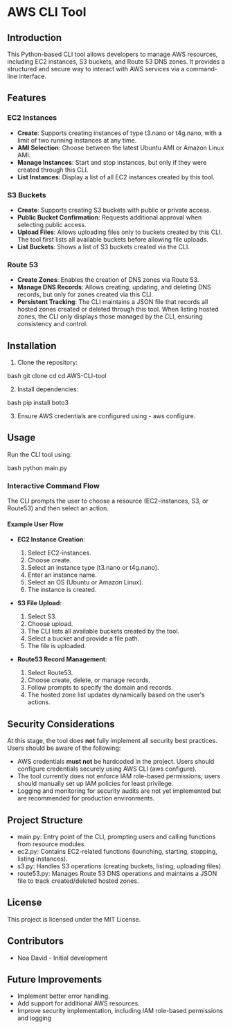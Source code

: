 # AWS CLI Tool

## Introduction

This Python-based CLI tool allows developers to manage AWS resources, including EC2 instances, S3 buckets, and Route 53 DNS zones. It provides a structured and secure way to interact with AWS services via a command-line interface.

## Features

### EC2 Instances

- **Create**: Supports creating instances of type t3.nano or t4g.nano, with a limit of two running instances at any time.
- **AMI Selection**: Choose between the latest Ubuntu AMI or Amazon Linux AMI.
- **Manage Instances**: Start and stop instances, but only if they were created through this CLI.
- **List Instances**: Display a list of all EC2 instances created by this tool.

### S3 Buckets

- **Create**: Supports creating S3 buckets with public or private access.
- **Public Bucket Confirmation**: Requests additional approval when selecting public access.
- **Upload Files**: Allows uploading files only to buckets created by this CLI. The tool first lists all available buckets before allowing file uploads.
- **List Buckets**: Shows a list of S3 buckets created via the CLI.

### Route 53

- **Create Zones**: Enables the creation of DNS zones via Route 53.
- **Manage DNS Records**: Allows creating, updating, and deleting DNS records, but only for zones created via this CLI.
- **Persistent Tracking**: The CLI maintains a JSON file that records all hosted zones created or deleted through this tool. When listing hosted zones, the CLI only displays those managed by the CLI, ensuring consistency and control.

## Installation

1. Clone the repository:
   
bash
   git clone <repository-url>
   cd cd AWS-CLI-tool

2. Install dependencies:
   
bash
   pip install boto3

3. Ensure AWS credentials are configured using - aws configure.

## Usage

Run the CLI tool using:

bash
python main.py


### Interactive Command Flow

The CLI prompts the user to choose a resource (EC2-instances, S3, or Route53) and then select an action.

#### Example User Flow

- **EC2 Instance Creation**:

  1. Select EC2-instances.
  2. Choose create.
  3. Select an instance type (t3.nano or t4g.nano).
  4. Enter an instance name.
  5. Select an OS (Ubuntu or Amazon Linux).
  6. The instance is created.

- **S3 File Upload**:

  1. Select S3.
  2. Choose upload.
  3. The CLI lists all available buckets created by the tool.
  4. Select a bucket and provide a file path.
  5. The file is uploaded.

- **Route53 Record Management**:

  1. Select Route53.
  2. Choose create, delete, or manage records.
  3. Follow prompts to specify the domain and records.
  4. The hosted zone list updates dynamically based on the user's actions.

## Security Considerations

At this stage, the tool does **not** fully implement all security best practices. Users should be aware of the following:

- AWS credentials **must not** be hardcoded in the project. Users should configure credentials securely using AWS CLI (aws configure).
- The tool currently does not enforce IAM role-based permissions; users should manually set up IAM policies for least privilege.
- Logging and monitoring for security audits are not yet implemented but are recommended for production environments.

## Project Structure

- main.py: Entry point of the CLI, prompting users and calling functions from resource modules.
- ec2.py: Contains EC2-related functions (launching, starting, stopping, listing instances).
- s3.py: Handles S3 operations (creating buckets, listing, uploading files).
- route53.py: Manages Route 53 DNS operations and maintains a JSON file to track created/deleted hosted zones.

## License

This project is licensed under the MIT License.

## Contributors

- Noa David - Initial development

## Future Improvements

- Implement better error handling.
- Add support for additional AWS resources.
- Improve security implementation, including IAM role-based permissions and logging
